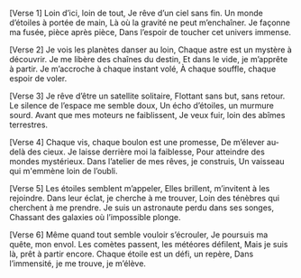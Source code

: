 
[Verse 1]
Loin d’ici, loin de tout,
Je rêve d’un ciel sans fin.
Un monde d’étoiles à portée de main,
Là où la gravité ne peut m’enchaîner.
Je façonne ma fusée, pièce après pièce,
Dans l’espoir de toucher cet univers immense.

[Verse 2]
Je vois les planètes danser au loin,
Chaque astre est un mystère à découvrir.
Je me libère des chaînes du destin,
Et dans le vide, je m’apprête à partir.
Je m’accroche à chaque instant volé,
À chaque souffle, chaque espoir de voler.

[Verse 3]
Je rêve d’être un satellite solitaire,
Flottant sans but, sans retour.
Le silence de l’espace me semble doux,
Un écho d’étoiles, un murmure sourd.
Avant que mes moteurs ne faiblissent,
Je veux fuir, loin des abîmes terrestres.

[Verse 4]
Chaque vis, chaque boulon est une promesse,
De m’élever au-delà des cieux.
Je laisse derrière moi la faiblesse,
Pour atteindre des mondes mystérieux.
Dans l’atelier de mes rêves, je construis,
Un vaisseau qui m'emmène loin de l’oubli.

[Verse 5]
Les étoiles semblent m’appeler,
Elles brillent, m’invitent à les rejoindre.
Dans leur éclat, je cherche à me trouver,
Loin des ténèbres qui cherchent à me prendre.
Je suis un astronaute perdu dans ses songes,
Chassant des galaxies où l’impossible plonge.

[Verse 6]
Même quand tout semble vouloir s’écrouler,
Je poursuis ma quête, mon envol.
Les comètes passent, les météores défilent,
Mais je suis là, prêt à partir encore.
Chaque étoile est un défi, un repère,
Dans l’immensité, je me trouve, je m’élève.